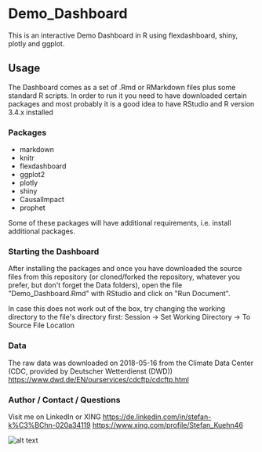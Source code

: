 # Demo_Dashboard

This is an interactive Demo Dashboard in R using flexdashboard, shiny, plotly and ggplot.

## Usage

The Dashboard comes as a set of .Rmd or RMarkdown files plus some standard R scripts. In order to run it you need to have downloaded certain packages and most probably it is a good idea to have RStudio and R version 3.4.x installed 

### Packages

* markdown
* knitr
* flexdashboard
* ggplot2
* plotly
* shiny
* CausalImpact
* prophet

Some of these packages will have additional requirements, i.e. install additional packages.

### Starting the Dashboard

After installing the packages and once you have downloaded the source files from this repository (or cloned/forked the repository, whatever you prefer, but don't forget the Data folders), open the file "Demo_Dashboard.Rmd" with RStudio and click on "Run Document".

In case this does not work out of the box, try changing the working directory to the file's directory first: Session -> Set Working Directory -> To Source File Location

### Data

The raw data was downloaded on 2018-05-16 from the Climate Data Center (CDC, provided by Deutscher Wetterdienst (DWD))
https://www.dwd.de/EN/ourservices/cdcftp/cdcftp.html

### Author / Contact / Questions

Visit me on LinkedIn or XING
https://de.linkedin.com/in/stefan-k%C3%BChn-020a34119
https://www.xing.com/profile/Stefan_Kuehn46

![alt text](https://raw.githubusercontent.com/cc-skuehn/Demo_Dashboard/master/Teaser_Demo_Dashboard.png)
